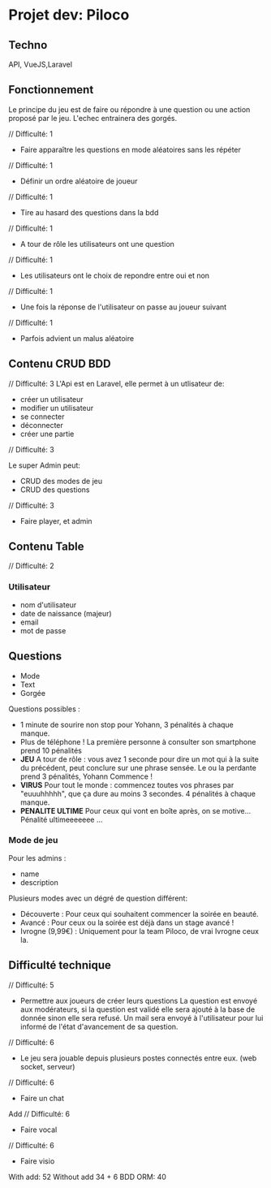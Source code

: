 # Projet dev: Piloco 

## Techno

API, VueJS,Laravel

## Fonctionnement

Le principe du jeu est de faire ou répondre à une question ou une action proposé par le jeu. L'echec entrainera des gorgés.

// Difficulté: 1
- Faire apparaître les questions en mode aléatoires sans les répéter

// Difficulté: 1
- Définir un ordre aléatoire de joueur

// Difficulté: 1
- Tire au hasard des questions dans la bdd

// Difficulté: 1
- A tour de rôle les utilisateurs ont une question

// Difficulté: 1
- Les utilisateurs ont le choix de repondre entre oui et non

// Difficulté: 1
- Une fois la réponse de l'utilisateur on passe au joueur suivant

// Difficulté: 1
- Parfois advient un malus aléatoire

## Contenu CRUD BDD

// Difficulté: 3
L'Api est en Laravel, elle permet à un utlisateur de:

- créer un utilisateur
- modifier un utilisateur
- se connecter 
- déconnecter
- créer une partie

// Difficulté: 3

Le super Admin peut:

- CRUD des modes de jeu
- CRUD des questions

// Difficulté: 3
- Faire player, et admin

## Contenu Table

// Difficulté: 2

### Utilisateur

- nom d'utilisateur
- date de naissance (majeur)
- email
- mot de passe

## Questions
- Mode
- Text
- Gorgée

Questions possibles :

- 1 minute de sourire non stop pour Yohann, 3 pénalités à chaque manque.
- Plus de téléphone ! La première personne à consulter son smartphone prend 10 pénalités
- **JEU** A tour de rôle : vous avez 1 seconde pour dire un mot qui à la suite du précédent, peut conclure sur une phrase sensée. Le ou la perdante prend 3 pénalités, Yohann Commence !
- **VIRUS** Pour tout le monde : commencez toutes vos phrases par "euuuhhhhh", que ça dure au moins 3 secondes. 4 pénalités à chaque manque.
- **PENALITE ULTIME** Pour ceux qui vont en boîte après, on se motive... Pénalité ultimeeeeeee ...

### Mode de jeu
Pour les admins :
- name
- description

Plusieurs modes avec un dégré de question différent:
- Découverte : Pour ceux qui souhaitent commencer la soirée en beauté.
- Avancé : Pour ceux ou la soirée est déjà dans un stage avancé !
- Ivrogne (9,99€) : Uniquement pour la team Piloco, de vrai Ivrogne ceux la.


## Difficulté technique

// Difficulté: 5
- Permettre aux joueurs de créer leurs questions
La question est envoyé aux modérateurs, si la question est validé elle sera ajouté à la base de donnée sinon elle sera refusé.
Un mail sera envoyé à l'utilisateur pour lui informé de l'état d'avancement de sa question.

// Difficulté: 6
- Le jeu sera jouable depuis plusieurs postes connectés entre eux. (web socket, serveur)

// Difficulté: 6
- Faire un chat

Add
// Difficulté: 6
- Faire vocal

// Difficulté: 6
- Faire visio

With add: 52
Without add 34 + 6 BDD ORM: 40